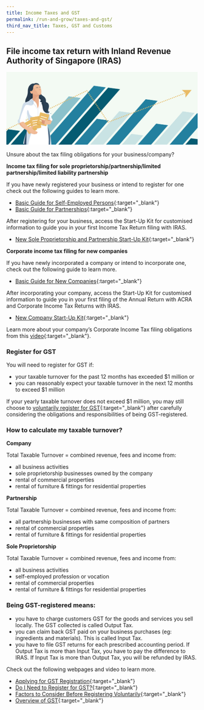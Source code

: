 ```yaml
---
title: Income Taxes and GST
permalink: /run-and-grow/taxes-and-gst/
third_nav_title: Taxes, GST and Customs
---
```


## File income tax return with Inland Revenue Authority of Singapore (IRAS)

![Taxes GST](/images/grow/RunandGrow_TaxesGST.jpg)

Unsure about the tax filing obligations for your business/company?

**Income tax filing for sole proprietorship/partnership/limited partnership/limited liability partnership**

If you have newly registered your business or intend to register for one check out the following guides to learn more. 

- [Basic Guide for Self-Employed Persons](https://www.iras.gov.sg/irashome/Businesses/Self-Employed/Learning-the-basics/Basic-Guide-for-Self-Employed-Persons/){:target="_blank"}
- [Basic Guide for Partnerships](https://www.iras.gov.sg/irashome/Businesses/Self-Employed/Learning-the-basics/Basic-Guide-for-Partnerships/){:target="_blank"}

After registering for your business, access the Start-Up Kit for customised information to guide you in your first Income Tax Return filing with IRAS.

- [New Sole Proprietorship and Partnership Start-Up Kit](https://www.iras.gov.sg/irashome/Businesses/Self-Employed/Learning-the-basics/New-Sole-Proprietorship-and-Partnership-Start-Up-Kit/){:target="_blank"}

**Corporate income tax filing for new companies**

If you have newly incorporated a company or intend to incorporate one, check out the following guide to learn more.

- [Basic Guide for New Companies](https://www.iras.gov.sg/irashome/NewCompanies/){:target="_blank"}

After incorporating your company, access the Start-Up Kit for customised information to guide you in your first filing of the Annual Return with ACRA and Corporate Income Tax Returns with IRAS.

- [New Company Start-Up Kit](https://www.iras.gov.sg/irashome/Businesses/Companies/Learning-the-basics-of-Corporate-Income-Tax/New-Company-Start-Up-Kit/){:target="_blank"}

Learn more about your company’s Corporate Income Tax filing obligations from this [video](https://www.youtube.com/watch?v=CLT0Qc9abbg&feature=youtu.be){:target="_blank"}.

### Register for GST

You will need to register for GST if:

- your taxable turnover for the past 12 months has exceeded $1 million or
- you can reasonably expect your taxable turnover in the next 12 months to exceed $1 million

If your yearly taxable turnover does not exceed $1 million, you may still choose to [voluntarily register for GST](https://www.iras.gov.sg/irashome/GST/Non-GST-registered-businesses/Registering-for-GST/Factors-to-Consider-Before-Registering-Voluntarily-for-GST/){:target="_blank"} after carefully considering the obligations and responsibilities of being GST-registered. 

### How to calculate my taxable turnover?

**Company**

Total Taxable Turnover = combined revenue, fees and income from:

- all business activities
- sole proprietorship businesses owned by the company
- rental of commercial properties
- rental of furniture & fittings for residential properties

**Partnership**

Total Taxable Turnover = combined revenue, fees and income from:

- all partnership businesses with same composition of partners
- rental of commercial properties
- rental of furniture & fittings for residential properties

**Sole Proprietorship**

Total Taxable Turnover = combined revenue, fees and income from:

- all business activities
- self-employed profession or vocation
- rental of commercial properties
- rental of furniture & fittings for residential properties

### Being GST-registered means:

- you have to charge customers GST for the goods and services you sell locally. The GST collected is called Output Tax.
- you can claim back GST paid on your business purchases (eg: ingredients and materials). This is called Input Tax.
- you have to file GST returns for each prescribed accounting period. If Output Tax is more than Input Tax, you have to pay the difference to IRAS. If Input Tax is more than Output Tax, you will be refunded by IRAS.

Check out the following webpages and video to learn more.

- [Applying for GST Registration](https://www.iras.gov.sg/IRASHome/GST/Non-GST-registered-businesses/Registering-for-GST/Applying-for-GST-Registration/){:target="_blank"}
- [Do I Need to Register for GST?](https://www.iras.gov.sg/IRASHome/GST/Non-GST-registered-businesses/Registering-for-GST/Do-I-Need-to-Register-for-GST/){:target="_blank"}
- [Factors to Consider Before Registering Voluntarily](https://www.iras.gov.sg/irashome/GST/Non-GST-registered-businesses/Registering-for-GST/Factors-to-Consider-Before-Registering-Voluntarily-for-GST/){:target="_blank"}
- [Overview of GST](https://elearn.iras.gov.sg/EdulearnNetUpload/CourseWare/IrasLearning/overviewOfGST/desktop/index.html){:target="_blank"}

<script src="/jquery/jquery.min.js"></script>
<script src="/jquery/bp-menu-new-tab.js"></script>

